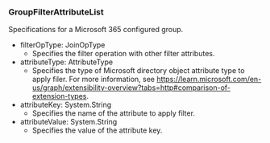 ### GroupFilterAttributeList
Specifications for a Microsoft 365 configured group.

- filterOpType: JoinOpType
  - Specifies the filter operation with other filter attributes.
- attributeType: AttributeType
  - Specifies the type of Microsoft directory object attribute type to apply filer. For more information, see https://learn.microsoft.com/en-us/graph/extensibility-overview?tabs=http#comparison-of-extension-types.
- attributeKey: System.String
  - Specifies the name of the attribute to apply filter.
- attributeValue: System.String
  - Specifies the value of the attribute key.
